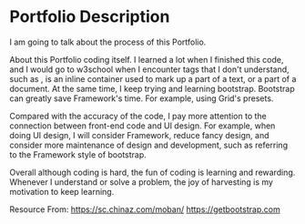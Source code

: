 # Portfolio Description
I am going to talk about the process of this Portfolio.

About this Portfolio coding itself. I learned a lot when I finished this code, and I would go to w3school when I encounter tags that I don't understand, such as <span>, is an inline container used to mark up a part of a text, or a part of a document. At the same time, I keep trying and learning bootstrap. Bootstrap can greatly save Framework's time. For example, using Grid's presets.

Compared with the accuracy of the code, I pay more attention to the connection between front-end code and UI design. For example, when doing UI design, I will consider Framework, reduce fancy design, and consider more maintenance of design and development, such as referring to the Framework style of bootstrap.

Overall although coding is hard, the fun of coding is learning and rewarding. Whenever I understand or solve a problem, the joy of harvesting is my motivation to keep learning.


Resource From: 
https://sc.chinaz.com/moban/
https://getbootstrap.com